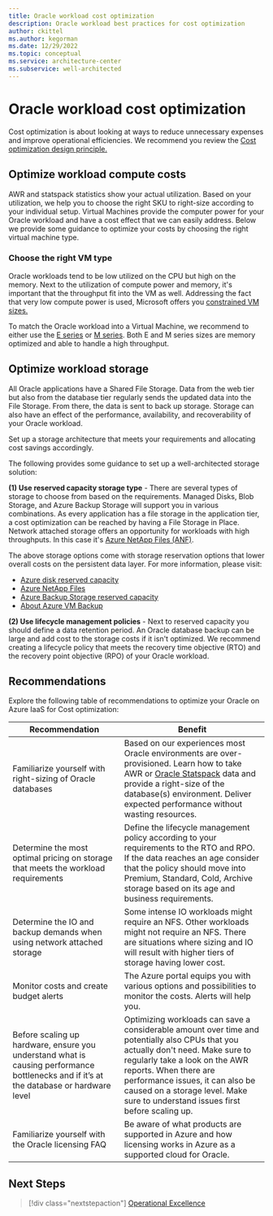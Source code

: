 ```yaml
---
title: Oracle workload cost optimization
description: Oracle workload best practices for cost optimization
author: ckittel
ms.author: kegorman
ms.date: 12/29/2022
ms.topic: conceptual
ms.service: architecture-center
ms.subservice: well-architected
---
```

# Oracle workload cost optimization

Cost optimization is about looking at ways to reduce unnecessary expenses and improve operational efficiencies. We recommend you review the [Cost optimization design principle.](../../well-architected/cost/checklist.md)

## Optimize workload compute costs

AWR and statspack statistics show your actual utilization. Based on your utilization, we help you to choose the right SKU to right-size according to your individual setup. Virtual Machines provide the computer power for your Oracle workload and have a cost effect that we can easily address. Below we provide some guidance to optimize your costs by choosing the right virtual machine type.

### Choose the right VM type

Oracle workloads tend to be low utilized on the CPU but high on the memory. Next to the utilization of compute power and memory, it's important that the throughput fit into the VM as well. Addressing the fact that very low compute power is used, Microsoft offers you [constrained VM sizes.](/azure/virtual-machines/constrained-vcpu)

To match the Oracle workload into a Virtual Machine, we recommend to either use the [E series](/azure/virtual-machines/edv5-edsv5-series) or [M series](/azure/virtual-machines/mv2-series). Both E and M series sizes are memory optimized and able to handle a high throughput.


## Optimize workload storage

All Oracle applications have a Shared File Storage. Data from the web tier but also from the database tier regularly sends the updated data into the File Storage. From there, the data is sent to back up storage. Storage can also have an effect of the performance, availability, and recoverability of your Oracle workload.

Set up a storage architecture that meets your requirements and allocating cost savings accordingly.

The following provides some guidance to set up a well-architected storage solution:

**(1) Use reserved capacity storage type** - There are several types of storage to choose from based on the requirements. Managed Disks, Blob Storage, and Azure Backup Storage will support you in various combinations. As every application has a file storage in the application tier, a cost optimization can be reached by having a File Storage in Place. Network attached storage offers an opportunity for workloads with high throughputs. In this case it's [Azure NetApp Files (ANF)](/azure/azure-netapp-files/azure-netapp-files-introduction).

The above storage options come with storage reservation options that lower overall costs on the persistent data layer. For more information, please visit:

- [Azure disk reserved capacity](/azure/virtual-machines/disks-reserved-capacity)
- [Azure NetApp Files](/azure/azure-netapp-files/azure-netapp-files-introduction)
- [Azure Backup Storage reserved capacity](/azure/backup/backup-azure-reserved-pricing-optimize-cost)
- [About Azure VM Backup](/azure/backup/backup-azure-vms-introduction)

**(2) Use lifecycle management policies** - Next to reserved capacity you should define a data retention period. An Oracle database backup can be large and add cost to the storage costs if it isn't optimized. We recommend creating a lifecycle policy that meets the recovery time objective (RTO) and the recovery point objective (RPO) of your Oracle workload.

## Recommendations
Explore the following table of recommendations to optimize your Oracle on Azure IaaS for Cost optimization:

| Recommendation | Benefit |
| --- | --- |
| Familiarize yourself with right-sizing of Oracle databases | Based on our experiences most Oracle environments are over-provisioned. Learn how to take AWR or [Oracle Statspack](https://techcommunity.microsoft.com/t5/data-architecture-blog/sizing-out-oracle-workloads-for-azure-using-an-oracle-statspack/ba-p/2054539) data and provide a right-size of the database(s) environment. Deliver expected performance without wasting resources. |
| Determine the most optimal pricing on storage that meets the workload requirements | Define the lifecycle management policy according to your requirements to the RTO and RPO. If the data reaches an age consider that the policy should move into Premium, Standard, Cold, Archive storage based on its age and business requirements. |
| Determine the IO and backup demands when using network attached storage | Some intense IO workloads might require an NFS. Other workloads might not require an NFS. There are situations where sizing and IO will result with higher tiers of storage having lower cost.|
| Monitor costs and create budget alerts | The Azure portal equips you with various options and possibilities to monitor the costs. Alerts will help you. |
| Before scaling up hardware, ensure you understand what is causing performance bottlenecks and if it’s at the database or hardware level | Optimizing workloads can save a considerable amount over time and potentially also CPUs that you actually don't need. Make sure to regularly take a look on the AWR reports. When there are performance issues, it can also be caused on a storage level. Make sure to understand issues first before scaling up. |
| Familiarize yourself with the Oracle licensing FAQ | Be aware of what products are supported in Azure and how licensing works in Azure as a supported cloud for Oracle. |

## Next Steps

>[!div class="nextstepaction"]
>[Operational Excellence](./operational-excellence.md)